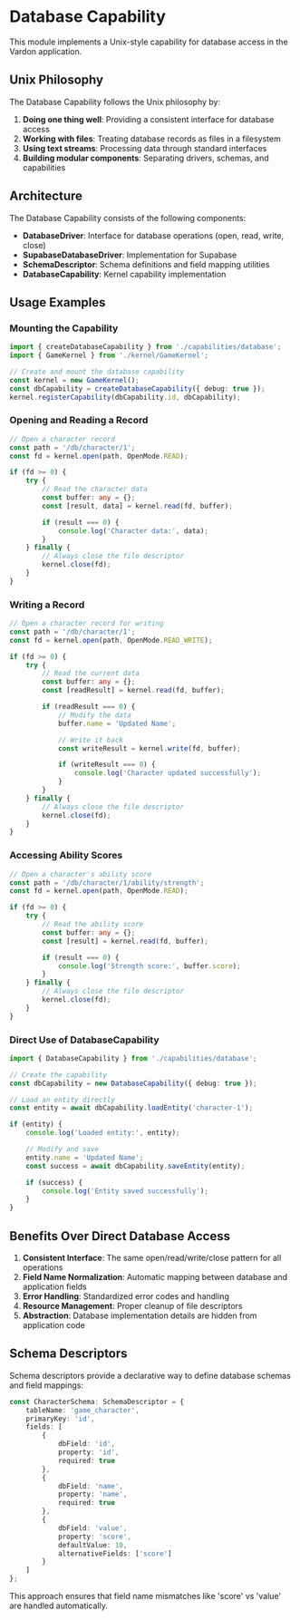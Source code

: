 # Database Capability

This module implements a Unix-style capability for database access in the Vardon application.

## Unix Philosophy

The Database Capability follows the Unix philosophy by:

1. **Doing one thing well**: Providing a consistent interface for database access
2. **Working with files**: Treating database records as files in a filesystem
3. **Using text streams**: Processing data through standard interfaces
4. **Building modular components**: Separating drivers, schemas, and capabilities

## Architecture

The Database Capability consists of the following components:

- **DatabaseDriver**: Interface for database operations (open, read, write, close)
- **SupabaseDatabaseDriver**: Implementation for Supabase
- **SchemaDescriptor**: Schema definitions and field mapping utilities
- **DatabaseCapability**: Kernel capability implementation

## Usage Examples

### Mounting the Capability

```typescript
import { createDatabaseCapability } from './capabilities/database';
import { GameKernel } from './kernel/GameKernel';

// Create and mount the database capability
const kernel = new GameKernel();
const dbCapability = createDatabaseCapability({ debug: true });
kernel.registerCapability(dbCapability.id, dbCapability);
```

### Opening and Reading a Record

```typescript
// Open a character record
const path = '/db/character/1';
const fd = kernel.open(path, OpenMode.READ);

if (fd >= 0) {
	try {
		// Read the character data
		const buffer: any = {};
		const [result, data] = kernel.read(fd, buffer);

		if (result === 0) {
			console.log('Character data:', data);
		}
	} finally {
		// Always close the file descriptor
		kernel.close(fd);
	}
}
```

### Writing a Record

```typescript
// Open a character record for writing
const path = '/db/character/1';
const fd = kernel.open(path, OpenMode.READ_WRITE);

if (fd >= 0) {
	try {
		// Read the current data
		const buffer: any = {};
		const [readResult] = kernel.read(fd, buffer);

		if (readResult === 0) {
			// Modify the data
			buffer.name = 'Updated Name';

			// Write it back
			const writeResult = kernel.write(fd, buffer);

			if (writeResult === 0) {
				console.log('Character updated successfully');
			}
		}
	} finally {
		// Always close the file descriptor
		kernel.close(fd);
	}
}
```

### Accessing Ability Scores

```typescript
// Open a character's ability score
const path = '/db/character/1/ability/strength';
const fd = kernel.open(path, OpenMode.READ);

if (fd >= 0) {
	try {
		// Read the ability score
		const buffer: any = {};
		const [result] = kernel.read(fd, buffer);

		if (result === 0) {
			console.log('Strength score:', buffer.score);
		}
	} finally {
		// Always close the file descriptor
		kernel.close(fd);
	}
}
```

### Direct Use of DatabaseCapability

```typescript
import { DatabaseCapability } from './capabilities/database';

// Create the capability
const dbCapability = new DatabaseCapability({ debug: true });

// Load an entity directly
const entity = await dbCapability.loadEntity('character-1');

if (entity) {
	console.log('Loaded entity:', entity);

	// Modify and save
	entity.name = 'Updated Name';
	const success = await dbCapability.saveEntity(entity);

	if (success) {
		console.log('Entity saved successfully');
	}
}
```

## Benefits Over Direct Database Access

1. **Consistent Interface**: The same open/read/write/close pattern for all operations
2. **Field Name Normalization**: Automatic mapping between database and application fields
3. **Error Handling**: Standardized error codes and handling
4. **Resource Management**: Proper cleanup of file descriptors
5. **Abstraction**: Database implementation details are hidden from application code

## Schema Descriptors

Schema descriptors provide a declarative way to define database schemas and field mappings:

```typescript
const CharacterSchema: SchemaDescriptor = {
	tableName: 'game_character',
	primaryKey: 'id',
	fields: [
		{
			dbField: 'id',
			property: 'id',
			required: true
		},
		{
			dbField: 'name',
			property: 'name',
			required: true
		},
		{
			dbField: 'value',
			property: 'score',
			defaultValue: 10,
			alternativeFields: ['score']
		}
	]
};
```

This approach ensures that field name mismatches like 'score' vs 'value' are handled automatically.
